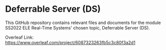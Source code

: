 # Deferrable Server (DS)

This GitHub repository contains relevant files and documents for the module SS2022 ELE Real-Time Systems' chosen topic, Deferrable Server (DS).

Overleaf Link: https://www.overleaf.com/project/6087323263fb5c3c80f3a2d1

